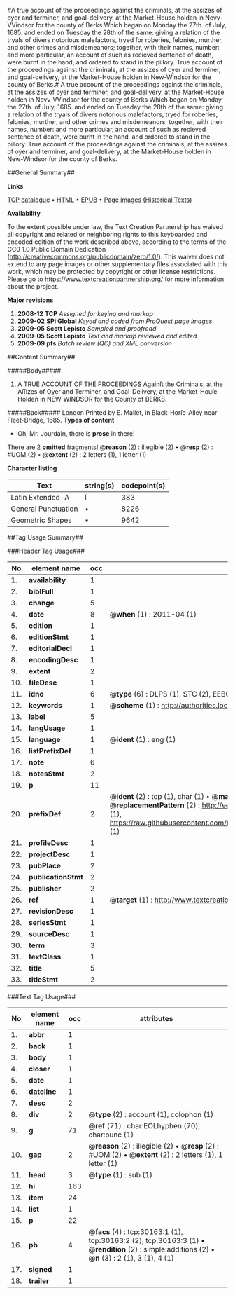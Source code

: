 #A true account of the proceedings against the criminals, at the assizes of oyer and terminer, and goal-delivery, at the Market-House holden in Nevv-VVindsor for the county of Berks Which began on Monday the 27th. of July, 1685. and ended on Tuesday the 28th of the same: giving a relation of the tryals of divers notorious malefactors, tryed for roberies, felonies, murther, and other crimes and misdemeanors; together, with their names, number: and more particular, an account of such as recieved sentence of death, were burnt in the hand, and ordered to stand in the pillory. True account of the proceedings against the criminals, at the assizes of oyer and terminer, and goal-delivery, at the Market-House holden in New-Windsor for the county of Berks.#
A true account of the proceedings against the criminals, at the assizes of oyer and terminer, and goal-delivery, at the Market-House holden in Nevv-VVindsor for the county of Berks Which began on Monday the 27th. of July, 1685. and ended on Tuesday the 28th of the same: giving a relation of the tryals of divers notorious malefactors, tryed for roberies, felonies, murther, and other crimes and misdemeanors; together, with their names, number: and more particular, an account of such as recieved sentence of death, were burnt in the hand, and ordered to stand in the pillory.
True account of the proceedings against the criminals, at the assizes of oyer and terminer, and goal-delivery, at the Market-House holden in New-Windsor for the county of Berks.

##General Summary##

**Links**

[TCP catalogue](http://www.ota.ox.ac.uk/tcp/)  • 
[HTML](http://tei.it.ox.ac.uk/tcp/Texts-HTML/free/A63/A63337.html)  • 
[EPUB](http://tei.it.ox.ac.uk/tcp/Texts-EPUB/free/A63/A63337.epub) • 
[Page images (Historical Texts)](https://historicaltexts.jisc.ac.uk/eebo-99825776e)

**Availability**

To the extent possible under law, the Text Creation Partnership has waived all copyright and related or neighboring rights to this keyboarded and encoded edition of the work described above, according to the terms of the CC0 1.0 Public Domain Dedication (http://creativecommons.org/publicdomain/zero/1.0/). This waiver does not extend to any page images or other supplementary files associated with this work, which may be protected by copyright or other license restrictions. Please go to https://www.textcreationpartnership.org/ for more information about the project.

**Major revisions**

1. __2008-12__ __TCP__ *Assigned for keying and markup*
1. __2009-02__ __SPi Global__ *Keyed and coded from ProQuest page images*
1. __2009-05__ __Scott Lepisto__ *Sampled and proofread*
1. __2009-05__ __Scott Lepisto__ *Text and markup reviewed and edited*
1. __2009-09__ __pfs__ *Batch review (QC) and XML conversion*

##Content Summary##

#####Body#####

1. A TRUE ACCOUNT OF THE PROCEEDINGS Againſt the Criminals, at the Aſſizes of Oyer and Terminer, and Goal-Delivery, at the Market-Houſe Holden in NEW-WINDSOR for the County of BERKS.

#####Back#####
London Printed by E. Mallet, in Black-Horſe-Alley near Fleet-Bridge, 1685.
**Types of content**

  * Oh, Mr. Jourdain, there is **prose** in there!

There are 2 **omitted** fragments! 
 @__reason__ (2) : illegible (2)  •  @__resp__ (2) : #UOM (2)  •  @__extent__ (2) : 2 letters (1), 1 letter (1)

**Character listing**


|Text|string(s)|codepoint(s)|
|---|---|---|
|Latin Extended-A|ſ|383|
|General Punctuation|•|8226|
|Geometric Shapes|▪|9642|

##Tag Usage Summary##

###Header Tag Usage###

|No|element name|occ|attributes|
|---|---|---|---|
|1.|__availability__|1||
|2.|__biblFull__|1||
|3.|__change__|5||
|4.|__date__|8| @__when__ (1) : 2011-04 (1)|
|5.|__edition__|1||
|6.|__editionStmt__|1||
|7.|__editorialDecl__|1||
|8.|__encodingDesc__|1||
|9.|__extent__|2||
|10.|__fileDesc__|1||
|11.|__idno__|6| @__type__ (6) : DLPS (1), STC (2), EEBO-CITATION (1), PROQUEST (1), VID (1)|
|12.|__keywords__|1| @__scheme__ (1) : http://authorities.loc.gov/ (1)|
|13.|__label__|5||
|14.|__langUsage__|1||
|15.|__language__|1| @__ident__ (1) : eng (1)|
|16.|__listPrefixDef__|1||
|17.|__note__|6||
|18.|__notesStmt__|2||
|19.|__p__|11||
|20.|__prefixDef__|2| @__ident__ (2) : tcp (1), char (1)  •  @__matchPattern__ (2) : ([0-9\-]+):([0-9IVX]+) (1), (.+) (1)  •  @__replacementPattern__ (2) : http://eebo.chadwyck.com/downloadtiff?vid=$1&page=$2 (1), https://raw.githubusercontent.com/textcreationpartnership/Texts/master/tcpchars.xml#$1 (1)|
|21.|__profileDesc__|1||
|22.|__projectDesc__|1||
|23.|__pubPlace__|2||
|24.|__publicationStmt__|2||
|25.|__publisher__|2||
|26.|__ref__|1| @__target__ (1) : http://www.textcreationpartnership.org/docs/. (1)|
|27.|__revisionDesc__|1||
|28.|__seriesStmt__|1||
|29.|__sourceDesc__|1||
|30.|__term__|3||
|31.|__textClass__|1||
|32.|__title__|5||
|33.|__titleStmt__|2||


###Text Tag Usage###

|No|element name|occ|attributes|
|---|---|---|---|
|1.|__abbr__|1||
|2.|__back__|1||
|3.|__body__|1||
|4.|__closer__|1||
|5.|__date__|1||
|6.|__dateline__|1||
|7.|__desc__|2||
|8.|__div__|2| @__type__ (2) : account (1), colophon (1)|
|9.|__g__|71| @__ref__ (71) : char:EOLhyphen (70), char:punc (1)|
|10.|__gap__|2| @__reason__ (2) : illegible (2)  •  @__resp__ (2) : #UOM (2)  •  @__extent__ (2) : 2 letters (1), 1 letter (1)|
|11.|__head__|3| @__type__ (1) : sub (1)|
|12.|__hi__|163||
|13.|__item__|24||
|14.|__list__|1||
|15.|__p__|22||
|16.|__pb__|4| @__facs__ (4) : tcp:30163:1 (1), tcp:30163:2 (2), tcp:30163:3 (1)  •  @__rendition__ (2) : simple:additions (2)  •  @__n__ (3) : 2 (1), 3 (1), 4 (1)|
|17.|__signed__|1||
|18.|__trailer__|1||
